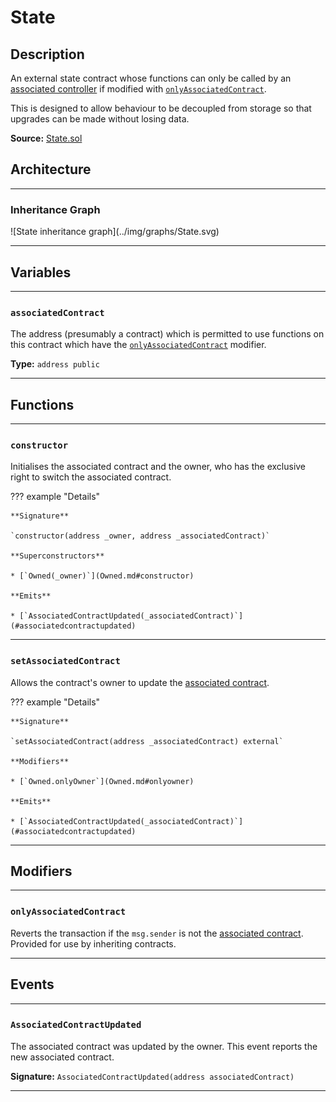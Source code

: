 # State

## Description

An external state contract whose functions can only be called by an [associated controller](#associatedcontract) if modified with [`onlyAssociatedContract`](#onlyassociatedcontract).

This is designed to allow behaviour to be decoupled from storage so that upgrades can be made without losing data.

**Source:** [State.sol](https://github.com/Synthetixio/synthetix/blob/master/contracts/State.sol)

## Architecture

---

### Inheritance Graph

<centered-image>
    ![State inheritance graph](../img/graphs/State.svg)
</centered-image>

---

## Variables

---

### `associatedContract`

The address (presumably a contract) which is permitted to use functions on this contract which have the [`onlyAssociatedContract`](#onlyassociatedcontract) modifier.

**Type:** `address public`

---

## Functions

---

### `constructor`

Initialises the associated contract and the owner, who has the exclusive right to switch the associated contract.

??? example "Details"

    **Signature**

    `constructor(address _owner, address _associatedContract)`

    **Superconstructors**

    * [`Owned(_owner)`](Owned.md#constructor)

    **Emits**

    * [`AssociatedContractUpdated(_associatedContract)`](#associatedcontractupdated)

---

### `setAssociatedContract`

Allows the contract's owner to update the [associated contract](#associatedContract).

??? example "Details"

    **Signature**

    `setAssociatedContract(address _associatedContract) external`

    **Modifiers**

    * [`Owned.onlyOwner`](Owned.md#onlyowner)

    **Emits**

    * [`AssociatedContractUpdated(_associatedContract)`](#associatedcontractupdated)

---

## Modifiers

---

### `onlyAssociatedContract`

Reverts the transaction if the `msg.sender` is not the [associated contract](#associatedcontract). Provided for use by inheriting contracts.

---

## Events

---

### `AssociatedContractUpdated`

The associated contract was updated by the owner. This event reports the new associated contract.

**Signature:** `AssociatedContractUpdated(address associatedContract)`

---
